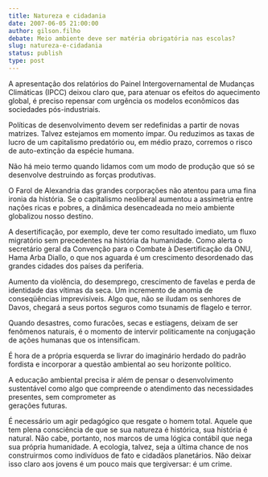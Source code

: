 ```yaml
---
title: Natureza e cidadania
date: 2007-06-05 21:00:00
author: gilson.filho
debate: Meio ambiente deve ser matéria obrigatória nas escolas?
slug: natureza-e-cidadania
status: publish 
type: post
---
```


A apresentação dos relatórios do Painel Intergovernamental de Mudanças Climáticas (IPCC) deixou claro que, para atenuar os efeitos do aquecimento global, é preciso repensar com urgência os modelos econômicos das sociedades pós-industriais.  
  
Políticas de desenvolvimento devem ser redefinidas a partir de novas matrizes. Talvez estejamos em momento ímpar. Ou reduzimos as taxas de lucro de um capitalismo predatório ou, em médio prazo, corremos o risco de auto-extinção da espécie humana.  
  
Não há meio termo quando lidamos com um modo de produção que só se desenvolve destruindo as forças produtivas.  
  
O Farol de Alexandria das grandes corporações não atentou para uma fina ironia da história. Se o capitalismo neoliberal aumentou a assimetria entre nações ricas e pobres, a dinâmica desencadeada no meio ambiente globalizou nosso destino.  
  
A desertificação, por exemplo, deve ter como resultado imediato, um fluxo migratório sem precedentes na história da humanidade. Como alerta o secretário geral da Convenção para o Combate à Desertificação da ONU, Hama Arba Diallo, o que nos aguarda é um crescimento desordenado das grandes cidades dos países da periferia.  
  
Aumento da violência, do desemprego, crescimento de favelas e perda de identidade das vítimas da seca. Um incremento de anomia de conseqüências imprevisíveis. Algo que, não se iludam os senhores de Davos, chegará a seus portos seguros como tsunamis de flagelo e terror.  
  
Quando desastres, como furacôes, secas e estiagens, deixam de ser fenômenos naturais, é o momento de intervir politicamente na conjugação de ações humanas que os intensificam.  
  
É hora de a própria esquerda se livrar do imaginário herdado do padrão fordista e incorporar a questão ambiental ao seu horizonte político.   
  
A educação ambiental precisa ir além de pensar o desenvolvimento sustentável como algo que compreende o atendimento das necessidades presentes, sem comprometer as  
gerações futuras.   
  
É necessário um agir pedagógico que resgate o homem total. Aquele que tem plena consciência de que se sua natureza é histórica, sua história é natural. Não cabe, portanto, nos marcos de uma lógica contábil que nega sua própria humanidade. A ecologia, talvez, seja a última chance de nos construirmos como indivíduos de fato e cidadãos planetários. Não deixar isso claro aos jovens é um pouco mais que tergiversar: é um crime.
